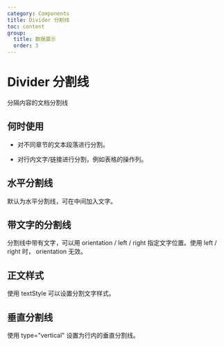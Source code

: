 ```yaml
---
category: Components
title: Divider 分割线
toc: content
group:
  title: 数据展示
  order: 3
---
```


# Divider 分割线

<p>分隔内容的文档分割线</p>

## 何时使用

- 对不同章节的文本段落进行分割。

- 对行内文字/链接进行分割，例如表格的操作列。

## 水平分割线

默认为水平分割线，可在中间加入文字。

<code src="./demos/basic.tsx"></code>

## 带文字的分割线

分割线中带有文字，可以用 orientation / left / right 指定文字位置。使用 left / right 时， orientation 无效。

<code src="./demos/text.tsx"></code>

## 正文样式

使用 textStyle 可以设置分割文字样式。

<code src="./demos/textStyle.tsx"></code>

## 垂直分割线

使用 type="vertical" 设置为行内的垂直分割线。

<code src="./demos/type.tsx"></code>

<!-- <API></API> -->
